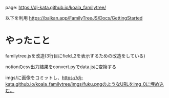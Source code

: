 page: https://dj-kata.github.io/koala_familytree/

以下を利用
https://balkan.app/FamilyTreeJS/Docs/GettingStarted

# やったこと
familytree.jsを改造(3行目にfield_2を表示するための改造をしている)

notionのcsv出力結果をconvert.pyでdata.jsに変換する

imgs/に画像をコミットし、https://dj-kata.github.io/koala_familytree/imgs/fuku.pngのようなURLをimg_0に埋め込む。